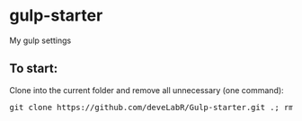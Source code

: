 # gulp-starter
My gulp settings

<h2>To start:</h2>
<p>Clone into the current folder and remove all unnecessary (one command):</p>

<pre>git clone https://github.com/deveLabR/Gulp-starter.git .; rm -rf trunk .gitignore readme.md .git</pre>
